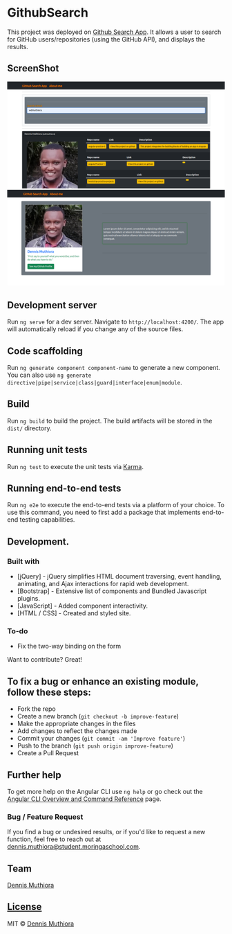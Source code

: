 # GithubSearch

This project was deployed on [Github Search App](https://wdmuthiora.github.io/Week2-Angular-redo/). It allows a user to search for GitHub users/repositories (using the GitHub API), and displays the results.

## ScreenShot
<img src="src/assets/1.png">
<img src="src/assets/2.png">

## Development server

Run `ng serve` for a dev server. Navigate to `http://localhost:4200/`. The app will automatically reload if you change any of the source files.

## Code scaffolding

Run `ng generate component component-name` to generate a new component. You can also use `ng generate directive|pipe|service|class|guard|interface|enum|module`.

## Build

Run `ng build` to build the project. The build artifacts will be stored in the `dist/` directory.

## Running unit tests

Run `ng test` to execute the unit tests via [Karma](https://karma-runner.github.io).

## Running end-to-end tests

Run `ng e2e` to execute the end-to-end tests via a platform of your choice. To use this command, you need to first add a package that implements end-to-end testing capabilities.

## Development.

### Built with 

- [jQuery] - jQuery simplifies HTML document traversing, event handling, animating, and Ajax interactions for rapid web development.
- [Bootstrap] - Extensive list of components and  Bundled Javascript plugins.
- [JavaScript] - Added component interactivity.
- [HTML / CSS] - Created and styled site. 

### To-do
- Fix the two-way binding on the form

Want to contribute? Great!

## To fix a bug or enhance an existing module, follow these steps:

- Fork the repo
- Create a new branch (`git checkout -b improve-feature`)
- Make the appropriate changes in the files
- Add changes to reflect the changes made
- Commit your changes (`git commit -am 'Improve feature'`)
- Push to the branch (`git push origin improve-feature`)
- Create a Pull Request 

## Further help

To get more help on the Angular CLI use `ng help` or go check out the [Angular CLI Overview and Command Reference](https://angular.io/cli) page.

### Bug / Feature Request

If you find a bug or undesired results, or if you'd like to request a new function, feel free to reach out at dennis.muthiora@student.moringaschool.com.


## Team
 
[Dennis Muthiora ](https://github.com/wdmuthiora)

## [License](https://github.com/iharsh234/WebApp/blob/master/LICENSE.md)

MIT © [Dennis Muthiora ](https://github.com/wdmuthiora)